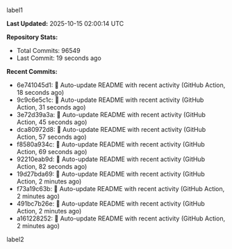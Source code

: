 
label1 
<!-- ACTIVITY_START -->
**Last Updated:** 2025-10-15 02:00:14 UTC

**Repository Stats:**
- Total Commits: 96549
- Last Commit: 19 seconds ago

**Recent Commits:**
- 6e741045d1: 🤖 Auto-update README with recent activity (GitHub Action, 18 seconds ago)
- 9c9c6e5c1c: 🤖 Auto-update README with recent activity (GitHub Action, 31 seconds ago)
- 3e72d39a3a: 🤖 Auto-update README with recent activity (GitHub Action, 45 seconds ago)
- dca80972d8: 🤖 Auto-update README with recent activity (GitHub Action, 57 seconds ago)
- f8580a934c: 🤖 Auto-update README with recent activity (GitHub Action, 69 seconds ago)
- 92210eab9d: 🤖 Auto-update README with recent activity (GitHub Action, 82 seconds ago)
- 19d27bda69: 🤖 Auto-update README with recent activity (GitHub Action, 2 minutes ago)
- f73a19c63b: 🤖 Auto-update README with recent activity (GitHub Action, 2 minutes ago)
- 491bc7b26e: 🤖 Auto-update README with recent activity (GitHub Action, 2 minutes ago)
- a161228252: 🤖 Auto-update README with recent activity (GitHub Action, 2 minutes ago)
<!-- ACTIVITY_END -->

label2
